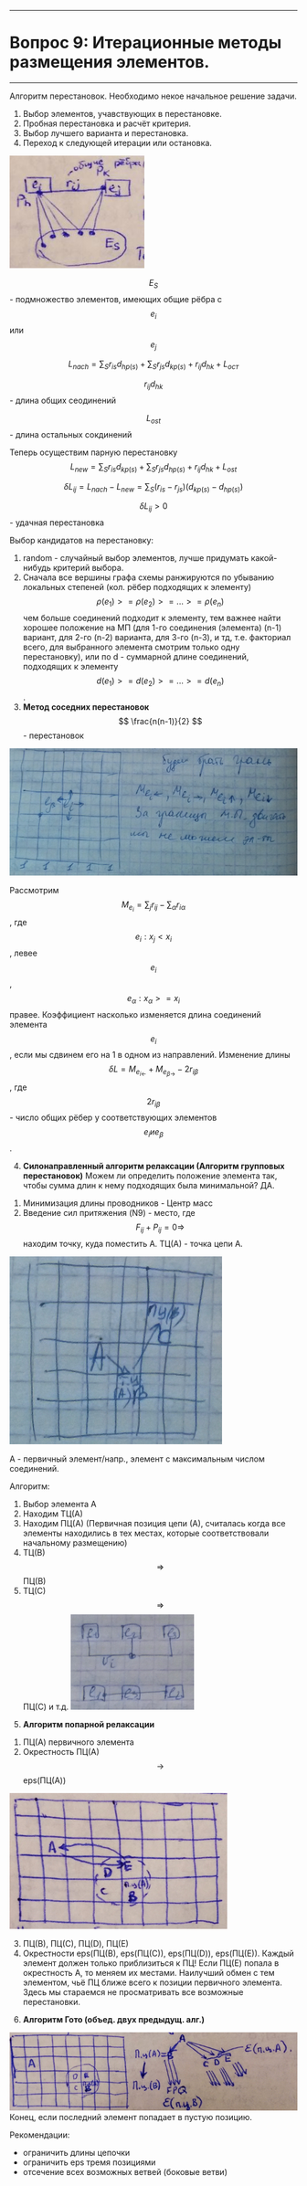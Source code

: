 ___
# Вопрос 9: Итерационные методы размещения элементов.
___

Алгоритм перестановок.
Необходимо некое начальное решение задачи.

1. Выбор элементов, учавствующих в перестановке.
2. Пробная перестановка и расчёт критерия.
3. Выбор лучшего варианта и перестановка.
4. Переход к следующей итерации или остановка.

![1](../resources/imgs/9/1.png)

$$ E_S $$ - подмножество элементов, имеющих общие рёбра с $$ e_i $$ или $$ e_j $$

$$ L_{nach} = \sum_{S} r_{is} d_{hp(s)} + \sum_{S} r_{js} d_{kp(s)} + r_{ij} d_{hk} + L_{ост} $$

$$ r_{ij} d_{hk} $$ - длина общих сеодинений

$$ L_{ost} $$ - длина остальных сокдинений

Теперь осуществим парную перестановку
$$ L_{new} = \sum_{S} r_{is} d_{kp(s)} + \sum_{S} r_{js} d_{hp(s)} + r_{ij} d_{hk} + L_{ost} $$

$$ \delta L_{ij} = L_{nach} - L_{new} = \sum_{S} (r_{is} - r_{js})(d_{kp(s)} - d_{hp(s)}) $$

$$ \delta L_{ij} > 0 $$ - удачная перестановка

Выбор кандидатов на перестановку:
1. random - случайный выбор элементов, лучше придумать какой-нибудь критерий выбора.
2. Сначала все вершины графа схемы ранжируются по убыванию локальных степеней (кол. рёбер подходящих к элементу) $$ \rho(e_1) >= \rho(e_2) >= ...>= \rho(e_n) $$ чем больше соединений подходит к элементу, тем важнее найти хорошее положение на МП (для 1-го соединения (элемента) (n-1) вариант, для 2-го (n-2) варианта, для 3-го (n-3), и тд, т.е. факториал всего, для выбранного элемента смотрим только одну перестановку),
или по d - суммарной длине соединений, подходящих к элементу $$ d(e_1) >= d(e_2) >= ...>= d(e_n) $$.
3. **Метод соседних перестановок**
$$  \frac{n(n-1)}{2} $$ - перестановок

![2](../resources/imgs/9/2.png)

Рассмотрим $$ M_{e_i} = \sum_{j} r_{ij} - \sum_{\alpha} r_{i\alpha} $$, где $$ e_i : x_j < x_i $$, левее $$ e_i $$, $$ e_{\alpha} : x_{\alpha} >= x_i $$ правее. Коэффициент насколько изменяется длина соединений элемента $$ e_i $$, если мы сдвинем его на 1 в одном из направлений.
Изменение длины $$ \delta L = M_{e_{i\leftarrow}} + M_{e_{\beta\rightarrow}} - 2r_{i\beta} $$, где $$ 2r_{i\beta} $$ - число общих рёбер у соответствующих элементов $$ e_i и e_{\beta} $$.

4. **Силонаправленный алгоритм релаксации (Алгоритм групповых перестановок)**
Можем ли определить положение элемента так, чтобы сумма длин к нему подходящих была минимальной? ДА.
  1) Минимизация длины проводников - Центр масс
  2) Введение сил притяжения (N9) - место, где $$ F_{ij} + P_{ij} = 0 \Rightarrow $$ находим точку, куда поместить A. ТЦ(А) - точка цепи А.
 
![3](../resources/imgs/9/3.png)

A - первичный элемент/напр., элемент с максимальным числом соединений.

Алгоритм:
  1) Выбор элемента А
  2) Находим ТЦ(А)
  3) Находим ПЦ(А) (Первичная позиция цепи (А), считалась когда все элементы находились в тех местах, которые соответствовали начальному размещению)
  4) ТЦ(В) $$ \Rightarrow $$ ПЦ(В)
  5) ТЦ(С) $$ \Rightarrow $$ ПЦ(С)
  и т.д.
![4](../resources/imgs/9/4.png)

5. **Алгоритм попарной релаксации**
  1) ПЦ(А) первичного элемента
  2) Окрестность ПЦ(А) $$ \rightarrow $$ eps(ПЦ(A))
  
![5](../resources/imgs/9/5.png)
  
  3) ПЦ(В), ПЦ(С), ПЦ(D), ПЦ(Е)
  4) Окрестности eps(ПЦ(В), eps(ПЦ(С)), eps(ПЦ(D)), eps(ПЦ(Е)). Каждый элемент должен только приблизиться к ПЦ! Если ПЦ(Е) попала в окрестность А, то меняем их местами. Наилучший обмен с тем элементом, чьё ПЦ ближе всего к позиции первичного элемента.
  Здесь мы стараемся не просматривать все возможные перестановки.

6. **Алгоритм Гото (объед. двух предыдущ. алг.)**

![6](../resources/imgs/9/6.png)
Конец, если последний элемент попадает в пустую позицию.

Рекомендации:
   - ограничить длины цепочки
   - ограничить eps тремя позициями
   - отсечение всех возможных ветвей (боковые ветви)
